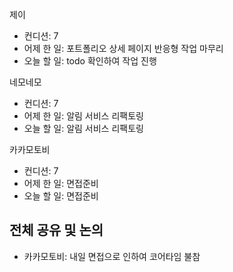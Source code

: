 
제이
- 컨디션: 7
- 어제 한 일: 포트폴리오 상세 페이지 반응형 작업 마무리 
- 오늘 할 일: todo 확인하여 작업 진행

네모네모
- 컨디션: 7
- 어제 한 일: 알림 서비스 리팩토링 
- 오늘 할 일: 알림 서비스 리팩토링

카카모토비
- 컨디션: 7
- 어제 한 일: 면접준비
- 오늘 할 일: 면접준비

## 전체 공유 및 논의
- 카카모토비: 내일 면접으로 인하여 코어타임 불참
